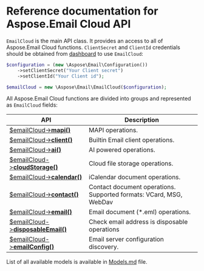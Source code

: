 # Reference documentation for Aspose.Email Cloud API

`EmailCloud` is the main API class. It provides an access to all of Aspose.Email Cloud functions.
`ClientSecret` and `ClientId` credentials should be obtained from [dashboard](https://dashboard.aspose.cloud/#/) to use `EmailCloud`:

```php
$configuration = (new \Aspose\Email\Configuration())
    ->setClientSecret("Your Client secret")
    ->setClientId("Your Client id");

$emailCloud = new \Aspose\Email\EmailCloud($configuration);
```

All Aspose.Email Cloud functions are divided into groups and represented as `EmailCloud` fields:

API | Description
--- | -----------
[$emailCloud->**mapi()**](MapiGroup.md) | MAPI operations.
[$emailCloud->**client()**](ClientGroup.md) | Builtin Email client operations.
[$emailCloud->**ai()**](AiGroup.md) | AI powered operations.
[$emailCloud->**cloudStorage()**](CloudStorageGroup.md) | Cloud file storage operations.
[$emailCloud->**calendar()**](CalendarApi_list.md) | iCalendar document operations.
[$emailCloud->**contact()**](ContactApi_list.md) | Contact document operations. Supported formats: VCard, MSG, WebDav
[$emailCloud->**email()**](EmailApi_list.md) | Email document (*.eml) operations.
[$emailCloud->**disposableEmail()**](DisposableEmailApi_list.md) | Check email address is disposable operations
[$emailCloud->**emailConfig()**](EmailConfigApi_list.md) | Email server configuration discovery.


List of all available models is available in [Models.md](Models.md) file.
